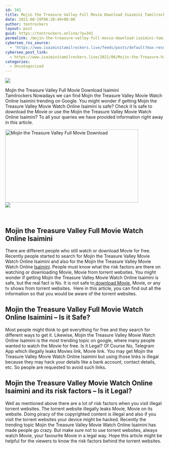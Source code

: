 ```yaml
---
id: 341
title: Mojin the Treasure Valley Full Movie Download Isaimini Tamilrockers
date: 2021-08-29T06:20:49+00:00
author: tentrockers
layout: post
guid: https://tentrockers.online/?p=341
permalink: /mojin-the-treasure-valley-full-movie-download-isaimini-tamilrockers/
cyberseo_rss_source:
  - 'https://www.isaiminitamilrockers.live/feeds/posts/default?max-results=150&start-index=1'
cyberseo_post_link:
  - https://www.isaiminitamilrockers.live/2021/06/Mojin-the-Treasure-Valley-Full-Movie-Download-Isaimini-Tamilrockers.html
categories:
  - Uncategorized
---
```

<div class="media_block">
  <img src="https://1.bp.blogspot.com/-KTO1-Wgbi10/YNXe_ABPBEI/AAAAAAAAA9E/_1T5RPtMOEsmbO_XXUc9jP__BaUsXxCYQCLcBGAsYHQ/s72-w423-h231-c/mojin--the-treasure-valley-et00311591-24-06-2021-10-29-23.jpg" class="media_thumbnail" />
</div>

<meta content="Mojin the Treasure Valley Full Movie Download Isaimini Tamilrockers &nbsp;Nowadays we can find Mojin the Treasure Valley Movie Watch Online Isaim..." name="twitter:description" />

  


<center>
</center>

<span face="&quot;Source Sans Pro&quot;, &quot;Helvetica Neue&quot;, sans-serif">Mojin the Treasure Valley Full Movie Download Isaimini Tamilrockers</span><span face="&quot;Source Sans Pro&quot;, &quot;Helvetica Neue&quot;, sans-serif">&nbsp;Nowadays we can find Mojin the Treasure Valley Movie Watch Online Isaimini trending on Google. You might wonder if getting Mojin the Treasure Valley Movie Watch Online Isaimini is safe? Check it Is safe to download the Movie or use the Mojin the Treasure Valley Movie Watch Online Isaimini? To all your queries we have provided information right away in this article.</span>

<div class="separator">
  <a href="https://1.bp.blogspot.com/-KTO1-Wgbi10/YNXe_ABPBEI/AAAAAAAAA9E/_1T5RPtMOEsmbO_XXUc9jP__BaUsXxCYQCLcBGAsYHQ/s450/mojin--the-treasure-valley-et00311591-24-06-2021-10-29-23.jpg"><img loading="lazy" alt="Mojin the Treasure Valley Full Movie Download" border="0" data-original-height="325" data-original-width="450" height="231" src="https://1.bp.blogspot.com/-KTO1-Wgbi10/YNXe_ABPBEI/AAAAAAAAA9E/_1T5RPtMOEsmbO_XXUc9jP__BaUsXxCYQCLcBGAsYHQ/w423-h231/mojin--the-treasure-valley-et00311591-24-06-2021-10-29-23.jpg" width="423" /></a>
</div>



<div class="separator">
  <a href="https://bonepa.com/1d8ec7348b/2b6fd1dd06/?placementName=default"><img border="0" data-original-height="250" data-original-width="300" src="https://1.bp.blogspot.com/-nfbzYVobUik/YMlpOerzdgI/AAAAAAAAA3Y/aAupsOUs_WMY6Lv7R1OtZhI6OqaRh-YAwCPcBGAYYCw/s0/e854879156f0849f3d27a89db88ed039.png" /></a>
</div>

<span face="&quot;Source Sans Pro&quot;, &quot;Helvetica Neue&quot;, sans-serif"><br /></span>

## <span>Mojin the Treasure Valley Full Movie Watch Online Isaimini</span>

<span>There are different people who still watch or download Movie for free. Recently people started to search for Mojin the Treasure Valley Movie Watch Online Isaimini and also for the Mojin the Treasure Valley Movie Watch Online&nbsp;<a href="http://www.isaiminitamilrockers.live/">Isaimini</a>. People must know what the risk factors are there on watching or downloading Movie, Movie from torrent websites. You might wonder if getting Mojin the Treasure Valley Movie Watch Online Isaimini is safe, but the real fact is No. It is not safe to<a href="http://www.tamilrockers.co.nz/">&nbsp;download Movie</a>, Movie, or any tv shows from torrent websites.&nbsp; Here in this article, you can find out all the information so that you would be aware of the torrent websites.</span>

## <span>Mojin the Treasure Valley Full Movie Watch Online Isaimini&nbsp;</span><span>–&nbsp;</span><span>Is it Safe?</span>

<span>Most people might think to get everything for free and they search for different ways to get it. Likewise, Mojin the Treasure Valley Movie Watch Online Isaimini is the most trending topic on google, where many people wanted to watch the Movie for free. Is it Legal? Of Course No, Telegram App which illegally leaks Movies link, Movie link. You may get Mojin the Treasure Valley Movie Watch Online Isaimini but using those links is illegal because they may hack your details like a bank account, contact details, etc. So people are requested to avoid such links.</span>

## <span>Mojin the Treasure Valley Movie Watch Online Isaimini and its risk factors&nbsp;</span><span>– Is it Legal?</span>

<span>Well as mentioned above there are a lot of risk factors when you visit illegal torrent websites. The torrent website illegally leaks Movie, Movie on its website. Doing piracy of the copyrighted content is illegal and also if you visit the torrent websites your device might be hacked. Recently the trending topic Mojin the Treasure Valley Movie Watch Online Isaimini has made people go crazy. But make sure not to use torrent websites, always watch Movie, your favourite Movie in a legal way. Hope this article might be helpful for the viewers to know the risk factors behind the torrent websites.</span>

<center>
</center>